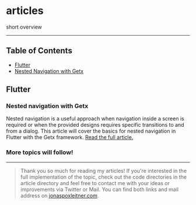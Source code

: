 # articles

short overview

***

## Table of Contents
- [Flutter](#flutter)
- [Nested Navigation with Getx](#nested-navigation-with-getx)

## Flutter

### Nested navigation with Getx

Nested navigation is a useful approach when navigation inside a screen is required or when the provided designs requires specific transitions to and from a dialog. This article will cover the basics for nested navigation in Flutter with the Getx framework. [Read the full article.](./flutter/nested_navigation_with_getx.md)

### More topics will follow!

***

> Thank you so much for reading my articles! If you're interested in the full implementation of the topic, check out the code directories in the article directory and feel free to contact me with your ideas or improvements via Twitter or Mail. You can find both links and mail address on [jonaspoxleitner.com](https://jonaspoxleitner.com).